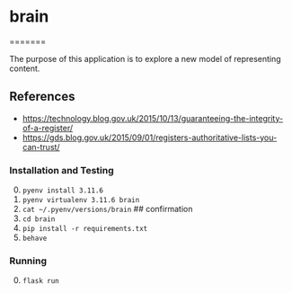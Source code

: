 # brain
=======

The purpose of this application is to explore a new model of representing content.

## References
* https://technology.blog.gov.uk/2015/10/13/guaranteeing-the-integrity-of-a-register/
* https://gds.blog.gov.uk/2015/09/01/registers-authoritative-lists-you-can-trust/

### Installation and Testing

0. `pyenv install 3.11.6`
0. `pyenv virtualenv 3.11.6 brain`
0. `cat ~/.pyenv/versions/brain` ## confirmation
0. `cd brain`
0. `pip install -r requirements.txt`
0. `behave`

### Running
0. `flask run`

